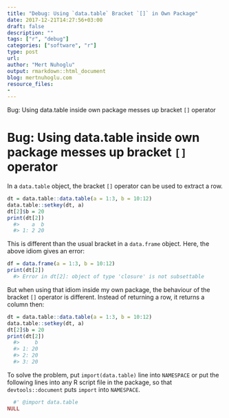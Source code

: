 ```yaml
---
title: "Debug: Using `data.table` Bracket `[]` in Own Package"
date: 2017-12-21T14:27:56+03:00 
draft: false
description: ""
tags: ["r", "debug"]
categories: ["software", "r"]
type: post
url:
author: "Mert Nuhoglu"
output: rmarkdown::html_document
blog: mertnuhoglu.com
resource_files:
-
---
```


Bug: Using data.table inside own package messes up bracket `[]` operator

<!--more-->

# Bug: Using data.table inside own package messes up bracket `[]` operator

In a `data.table` object, the bracket `[]` operator can be used to extract a row.

``` r
dt = data.table::data.table(a = 1:3, b = 10:12)
data.table::setkey(dt, a)
dt[2]$b = 20
print(dt[2])
  #>    a  b
  #> 1: 2 20
```

This is different than the usual bracket in a `data.frame` object. Here, the above idiom gives an error:

``` r
df = data.frame(a = 1:3, b = 10:12)
print(dt[2])
  #> Error in dt[2]: object of type 'closure' is not subsettable
```

But when using that idiom inside my own package, the behaviour of the bracket `[]` operator is different. Instead of returning a row, it returns a column then:

``` r
dt = data.table::data.table(a = 1:3, b = 10:12)
data.table::setkey(dt, a)
dt[2]$b = 20
print(dt[2])
  #>     b
  #> 1: 20
  #> 2: 20
  #> 3: 20
```

To solve the problem, put `import(data.table)` line into `NAMESPACE` or put the following lines into any R script file in the package, so that `devtools::document` puts `import` into `NAMESPACE`.

``` r
  #' @import data.table
NULL
```

